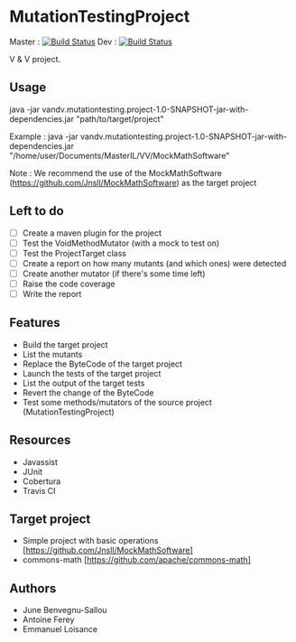 # MutationTestingProject  
Master : [![Build Status](https://travis-ci.com/Jnsll/MutationTestingProject.svg?token=yEvcBv9NYXmyDfvx1xFm&branch=master)](https://travis-ci.com/Jnsll/MutationTestingProject)
Dev : [![Build Status](https://travis-ci.com/Jnsll/MutationTestingProject.svg?token=yEvcBv9NYXmyDfvx1xFm&branch=dev)](https://travis-ci.com/Jnsll/MutationTestingProject)

V & V project.

## Usage

java -jar vandv.mutationtesting.project-1.0-SNAPSHOT-jar-with-dependencies.jar  "path/to/target/project"

Example : java -jar vandv.mutationtesting.project-1.0-SNAPSHOT-jar-with-dependencies.jar  "/home/user/Documents/MasterIL/VV/MockMathSoftware"

Note : We recommend the use of the MockMathSoftware (https://github.com/Jnsll/MockMathSoftware) as the target project

## Left to do

- [ ] Create a maven plugin for the project
- [ ] Test the VoidMethodMutator (with a mock to test on)
- [ ] Test the ProjectTarget class
- [ ] Create a report on how many mutants (and which ones) were detected
- [ ] Create another mutator (if there's some time left)
- [ ] Raise the code coverage
- [ ] Write the report

## Features
- Build the target project
- List the mutants
- Replace the ByteCode of the target project
- Launch the tests of the target project
- List the output of the target tests
- Revert the change of the ByteCode
- Test some methods/mutators of the source project (MutationTestingProject) 

## Resources
- Javassist
- JUnit
- Cobertura
- Travis CI

## Target project
- Simple project with basic operations [https://github.com/Jnsll/MockMathSoftware]
- commons-math [https://github.com/apache/commons-math]

## Authors
- June Benvegnu-Sallou
- Antoine Ferey
- Emmanuel Loisance
